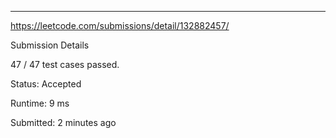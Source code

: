 ***
https://leetcode.com/submissions/detail/132882457/

Submission Details

47 / 47 test cases passed.

Status: Accepted

Runtime: 9 ms

Submitted: 2 minutes ago